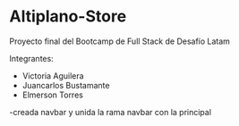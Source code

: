 # Altiplano-Store
Proyecto final del Bootcamp de Full Stack de Desafío Latam

Integrantes: 
- Victoria Aguilera
- Juancarlos Bustamante 
- Elmerson Torres 

-creada navbar y unida la rama navbar con la principal